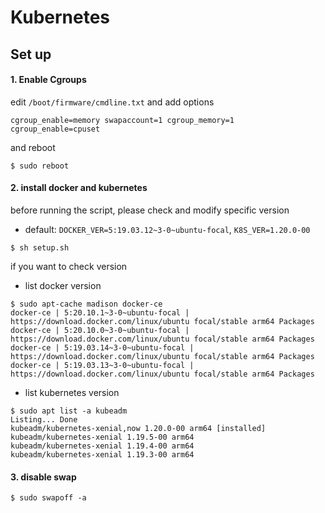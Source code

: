 # Kubernetes

## Set up

#### 1. Enable Cgroups
edit `/boot/firmware/cmdline.txt` and add options
```
cgroup_enable=memory swapaccount=1 cgroup_memory=1 cgroup_enable=cpuset
```
and reboot
```
$ sudo reboot
```

#### 2. install docker and kubernetes
before running the script, please check and modify specific version
- default: `DOCKER_VER=5:19.03.12~3-0~ubuntu-focal`, `K8S_VER=1.20.0-00`
```
$ sh setup.sh
```

if you want to check version
- list docker version
```
$ sudo apt-cache madison docker-ce
docker-ce | 5:20.10.1~3-0~ubuntu-focal | https://download.docker.com/linux/ubuntu focal/stable arm64 Packages
docker-ce | 5:20.10.0~3-0~ubuntu-focal | https://download.docker.com/linux/ubuntu focal/stable arm64 Packages
docker-ce | 5:19.03.14~3-0~ubuntu-focal | https://download.docker.com/linux/ubuntu focal/stable arm64 Packages
docker-ce | 5:19.03.13~3-0~ubuntu-focal | https://download.docker.com/linux/ubuntu focal/stable arm64 Packages
```
- list kubernetes version
```
$ sudo apt list -a kubeadm
Listing... Done
kubeadm/kubernetes-xenial,now 1.20.0-00 arm64 [installed]
kubeadm/kubernetes-xenial 1.19.5-00 arm64
kubeadm/kubernetes-xenial 1.19.4-00 arm64
kubeadm/kubernetes-xenial 1.19.3-00 arm64
```

#### 3. disable swap
```
$ sudo swapoff -a
```